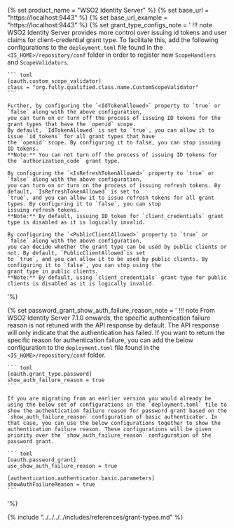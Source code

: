 {% set product_name = "WSO2 Identity Server" %}
{% set base_url = "https://localhost:9443" %}
{% set base_url_example = "https://localhost:9443" %}
{% set grant_type_configs_note = '
!!! note
    WSO2 Identity Server provides more control over issuing id tokens and user claims for client-credential grant type.
    To facilitate this, add the following configurations to the `deployment.toml` file found in the
    `<IS_HOME>/repository/conf` folder in order to register new `ScopeHandlers` and `ScopeValidators`.

    ``` toml
    [oauth.custom_scope_validator]
    class = "org.fully.qualified.class.name.CustomScopeValidator"
    ```

    Further, by configuring the `<IdTokenAllowed>` property to `true` or `false` along with the above configuration, 
    you can turn on or turn off the process of issuing ID tokens for the grant types that have the `openid` scope. 
    By default, `IdTokenAllowed` is set to `true`, you can allow it to issue `id_tokens` for all grant types that have 
    the `openid` scope. By configuring it to false, you can stop issuing ID tokens.  
    **Note:** You can not turn off the process of issuing ID tokens for the `authorization_code` grant type.

    By configuring the `<IsRefreshTokenAllowed>` property to `true` or `false` along with the above configuration, 
    you can turn on or turn on the process of issuing refresh tokens. By default, `IsRefreshTokenAllowed` is set to 
    `true`, and you can allow it to issue refresh tokens for all grant types. By configuring it to `false`, you can stop 
    issuing refresh tokens.  
    **Note:** By default, issuing ID token for `client_credentials` grant type is disabled as it is logically invalid.

    By configuring the `<PublicClientAllowed>` property to `true` or `false` along with the above configuration, 
    you can decide whether the grant type can be used by public clients or not. By default, `PublicClientAllowed`is set 
    to `true`, and you can allow it to be used by public clients. By configuring it to `false`, you can stop using the 
    grant type in public clients.   
    **Note:** By default, using `client_credentials` grant type for public clients is disabled as it is logically invalid.
'%}

{% set password_grant_show_auth_failure_reason_note = '
!!! note
    From WSO2 Identity Server 7.1.0 onwards, the specific authentication failure reason is not retuned with the API response by default. The API response will only indicate that the authentication has failed.
    If you want to return the specific reason for authentication failure, you can add the below configuration to the `deployment.toml` file found in the `<IS_HOME>/repository/conf` folder.

    ``` toml
    [oauth.grant_type.password]
    show_auth_failure_reason = true
    ```

    If you are migrating from an earlier version you would already be using the below set of configurations in the `deployment.toml` file to show the authentication failure reason for password grant based on the `show_auth_failure_reason` configuration of basic authenticator. In that case, you can use the below configurations together to show the authentication failure reason. These configurations will be given priority over the `show_auth_failure_reason` configuration of the password grant.

    ``` toml
    [oauth.password_grant]
    use_show_auth_failure_reason = true

    [authentication.authenticator.basic.parameters]
    showAuthFailureReason = true
    ```
'%}

{% include "../../../../includes/references/grant-types.md" %}